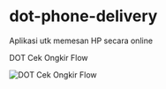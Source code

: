 # dot-phone-delivery

Aplikasi utk memesan HP secara online

DOT Cek Ongkir Flow

![DOT Cek Ongkir Flow](https://user-images.githubusercontent.com/43059329/128632327-655986c9-d395-4941-8b0f-ed8da1596d25.png)

